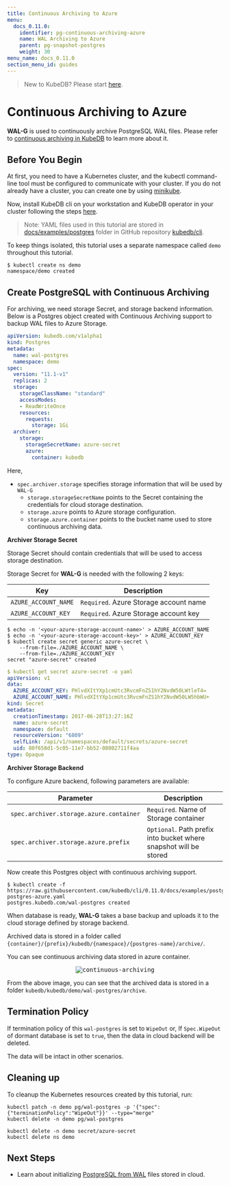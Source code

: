 ```yaml
---
title: Continuous Archiving to Azure
menu:
  docs_0.11.0:
    identifier: pg-continuous-archiving-azure
    name: WAL Archiving to Azure
    parent: pg-snapshot-postgres
    weight: 30
menu_name: docs_0.11.0
section_menu_id: guides
---
```


> New to KubeDB? Please start [here](/docs/0.11.0/concepts/README).

# Continuous Archiving  to Azure

**WAL-G** is used to continuously archive PostgreSQL WAL files. Please refer to [continuous archiving in KubeDB](/docs/0.11.0/guides/postgres/snapshot/continuous_archiving) to learn more about it.

## Before You Begin

At first, you need to have a Kubernetes cluster, and the kubectl command-line tool must be configured to communicate with your cluster. If you do not already have a cluster, you can create one by using [minikube](https://github.com/kubernetes/minikube).

Now, install KubeDB cli on your workstation and KubeDB operator in your cluster following the steps [here](/docs/0.11.0/setup/install).

> Note: YAML files used in this tutorial are stored in [docs/examples/postgres](https://github.com/kubedb/cli/tree/0.11.0/docs/examples/postgres) folder in GitHub repository [kubedb/cli](https://github.com/kubedb/cli).

To keep things isolated, this tutorial uses a separate namespace called `demo` throughout this tutorial.

```console
$ kubectl create ns demo
namespace/demo created
```

## Create PostgreSQL with Continuous Archiving

For archiving, we need storage Secret, and storage backend information. Below is a Postgres object created with Continuous Archiving support to backup WAL files to Azure Storage.

```yaml
apiVersion: kubedb.com/v1alpha1
kind: Postgres
metadata:
  name: wal-postgres
  namespace: demo
spec:
  version: "11.1-v1"
  replicas: 2
  storage:
    storageClassName: "standard"
    accessModes:
    - ReadWriteOnce
    resources:
      requests:
        storage: 1Gi
  archiver:
    storage:
      storageSecretName: azure-secret
      azure:
        container: kubedb
```

Here,

- `spec.archiver.storage` specifies storage information that will be used by `WAL-G`
  - `storage.storageSecretName` points to the Secret containing the credentials for cloud storage destination.
  - `storage.azure` points to Azure storage configuration.
  - `storage.azure.container` points to the bucket name used to store continuous archiving data.

**Archiver Storage Secret**

Storage Secret should contain credentials that will be used to access storage destination.

Storage Secret for **WAL-G** is needed with the following 2 keys:

| Key                  | Description                            |
| -------------------- | -------------------------------------- |
| `AZURE_ACCOUNT_NAME` | `Required`. Azure Storage account name |
| `AZURE_ACCOUNT_KEY`  | `Required`. Azure Storage account key  |

```console
$ echo -n '<your-azure-storage-account-name>' > AZURE_ACCOUNT_NAME
$ echo -n '<your-azure-storage-account-key>' > AZURE_ACCOUNT_KEY
$ kubectl create secret generic azure-secret \
    --from-file=./AZURE_ACCOUNT_NAME \
    --from-file=./AZURE_ACCOUNT_KEY
secret "azure-secret" created
```

```yaml
$ kubectl get secret azure-secret -o yaml
apiVersion: v1
data:
  AZURE_ACCOUNT_KEY: PHlvdXItYXp1cmUtc3RvcmFnZS1hY2NvdW50LWtleT4=
  AZURE_ACCOUNT_NAME: PHlvdXItYXp1cmUtc3RvcmFnZS1hY2NvdW50LW5hbWU+
kind: Secret
metadata:
  creationTimestamp: 2017-06-28T13:27:16Z
  name: azure-secret
  namespace: default
  resourceVersion: "6809"
  selfLink: /api/v1/namespaces/default/secrets/azure-secret
  uid: 80f658d1-5c05-11e7-bb52-08002711f4aa
type: Opaque
```

**Archiver Storage Backend**

To configure Azure backend, following parameters are available:

| Parameter                               | Description                                                  |
| --------------------------------------- | ------------------------------------------------------------ |
| `spec.archiver.storage.azure.container` | `Required`. Name of Storage container                        |
| `spec.archiver.storage.azure.prefix`    | `Optional`. Path prefix into bucket where snapshot will be stored |

Now create this Postgres object with continuous archiving support.

```console
$ kubectl create -f https://raw.githubusercontent.com/kubedb/cli/0.11.0/docs/examples/postgres/snapshot/wal-postgres-azure.yaml
postgres.kubedb.com/wal-postgres created
```

When database is ready, **WAL-G** takes a base backup and uploads it to the cloud storage defined by storage backend.

Archived data is stored in a folder called `{container}/{prefix}/kubedb/{namespace}/{postgres-name}/archive/`.

You can see continuous archiving data stored in azure container.

<p align="center">
  <kbd>
    <img alt="continuous-archiving"  src="/docs/0.11.0/images/postgres/wal-postgres-azure.png">
  </kbd>
</p>

From the above image, you can see that the archived data is stored in a folder `kubedb/kubedb/demo/wal-postgres/archive`.

## Termination Policy

If termination policy of this `wal-postgres` is set to `WipeOut` or, If `Spec.WipeOut` of dormant database is set to `true`, then the data in cloud backend will be deleted.

The data will be intact in other scenarios.

## Cleaning up

To cleanup the Kubernetes resources created by this tutorial, run:

```console
kubectl patch -n demo pg/wal-postgres -p '{"spec":{"terminationPolicy":"WipeOut"}}' --type="merge"
kubectl delete -n demo pg/wal-postgres

kubectl delete -n demo secret/azure-secret
kubectl delete ns demo
```

## Next Steps

- Learn about initializing [PostgreSQL from WAL](/docs/0.11.0/guides/postgres/initialization/script_source) files stored in cloud.
